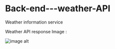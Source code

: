 # Back-end---weather-API
Weather information service


Weather API response Image :

![image alt](https://github.com/chandrasekhar-99/Back-end-weather-API/blob/cecd87dd38c22cd43aea3b2617f80842f4769d71/Screenshot%202024-08-31%20130351.png )
